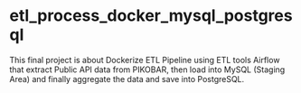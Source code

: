 # etl_process_docker_mysql_postgresql
This final project is about Dockerize ETL Pipeline using ETL tools Airflow that extract Public API data from PIKOBAR, then load into MySQL (Staging Area) and finally aggregate the data and save into PostgreSQL.
